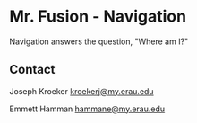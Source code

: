 # Mr. Fusion - Navigation

Navigation answers the question, "Where am I?"

## Contact

Joseph Kroeker
[kroekerj@my.erau.edu](mailto:kroekerj@my.erau.edu)

Emmett Hamman
[hammane@my.erau.edu](mailto:hammane@my.erau.edu)

